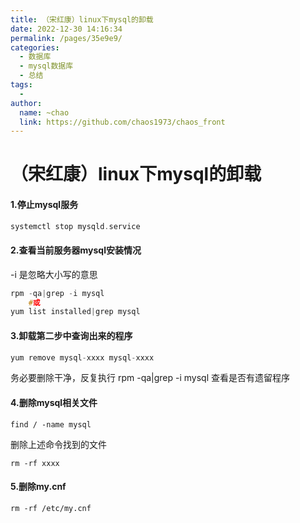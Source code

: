 ```yaml
---
title: （宋红康）linux下mysql的卸载
date: 2022-12-30 14:16:34
permalink: /pages/35e9e9/
categories:
  - 数据库
  - mysql数据库
  - 总结
tags:
  - 
author: 
  name: ~chao
  link: https://github.com/chaos1973/chaos_front
---
```

# （宋红康）linux下mysql的卸载

#### 1.停止mysql服务

```c
systemctl stop mysqld.service
```

#### 2.查看当前服务器mysql安装情况

-i 是忽略大小写的意思

```c
rpm -qa|grep -i mysql
    #或
yum list installed|grep mysql
```

#### 3.卸载第二步中查询出来的程序

```c
yum remove mysql-xxxx mysql-xxxx
```

务必要删除干净，反复执行 rpm -qa|grep -i mysql 查看是否有遗留程序

#### 4.删除mysql相关文件

```
find / -name mysql
```

删除上述命令找到的文件

```
rm -rf xxxx
```

#### 5.删除my.cnf

```
rm -rf /etc/my.cnf
```

